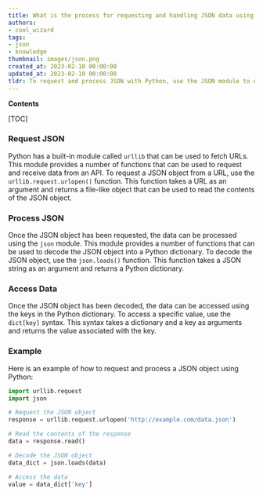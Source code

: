 ```yaml
---
title: What is the process for requesting and handling JSON data using python?
authors:
- cool_wizard
tags:
- json
- knowledge
thumbnail: images/json.png
created_at: 2023-02-10 00:00:00
updated_at: 2023-02-10 00:00:00
tldr: To request and process JSON with Python, use the JSON module to encode and decode JSON data.
---
```


**Contents**

[TOC]

### Request JSON

Python has a built-in module called `urllib` that can be used to fetch URLs. This module provides a number of functions that can be used to request and receive data from an API. To request a JSON object from a URL, use the `urllib.request.urlopen()` function. This function takes a URL as an argument and returns a file-like object that can be used to read the contents of the JSON object.

### Process JSON

Once the JSON object has been requested, the data can be processed using the `json` module. This module provides a number of functions that can be used to decode the JSON object into a Python dictionary. To decode the JSON object, use the `json.loads()` function. This function takes a JSON string as an argument and returns a Python dictionary.

### Access Data

Once the JSON object has been decoded, the data can be accessed using the keys in the Python dictionary. To access a specific value, use the `dict[key]` syntax. This syntax takes a dictionary and a key as arguments and returns the value associated with the key.

### Example

Here is an example of how to request and process a JSON object using Python:

```python
import urllib.request
import json

# Request the JSON object
response = urllib.request.urlopen('http://example.com/data.json')

# Read the contents of the response
data = response.read()

# Decode the JSON object
data_dict = json.loads(data)

# Access the data
value = data_dict['key']
```
